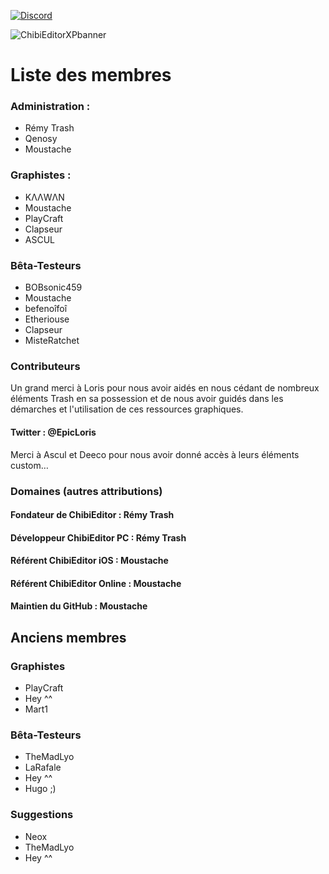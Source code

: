 [![Discord](https://img.shields.io/badge/Join%20our-Discord-5865F2?logo=discord&link=https://discord.gg/vtavcAH)](https://discord.gg/vtavcAH)

![ChibiEditorXPbanner](https://chibieditorteam.github.io/img/xpBackgroundWS.png)

# Liste des membres

### Administration :

- Rémy Trash
- Qenosy
- Moustache

### Graphistes :

- KΛΛWΛΝ
- Moustache
- PlayCraft
- Clapseur
- ASCUL

### Bêta-Testeurs

- BOBsonic459
- Moustache
- befenoîfoî
- Etheriouse
- Clapseur
- MisteRatchet

### Contributeurs

Un grand merci à Loris pour nous avoir aidés en nous cédant de nombreux éléments Trash en sa possession et de nous avoir guidés dans les démarches et l'utilisation de ces ressources graphiques.
#### Twitter : @EpicLoris

Merci à Ascul et Deeco pour nous avoir donné accès à leurs éléments custom…

### Domaines (autres attributions)

#### Fondateur de ChibiEditor : Rémy Trash
#### Développeur ChibiEditor PC : Rémy Trash

#### Référent ChibiEditor iOS : Moustache
#### Référent ChibiEditor Online : Moustache
#### Maintien du GitHub : Moustache

## Anciens membres

### Graphistes

- PlayCraft
- Hey ^^
- Mart1

### Bêta-Testeurs

- TheMadLyo
- LaRafale
- Hey ^^
- Hugo ;)

### Suggestions

- Neox
- TheMadLyo
- Hey ^^
